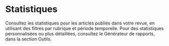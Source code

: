 # Statistiques
Consultez les statistiques pour les articles publiés dans votre revue, en utilisant des filtres par rubrique et période temporelle. Pour des statistiques personnalisées ou plus détaillées, consultez le Générateur de rapports, dans la section Outils.
